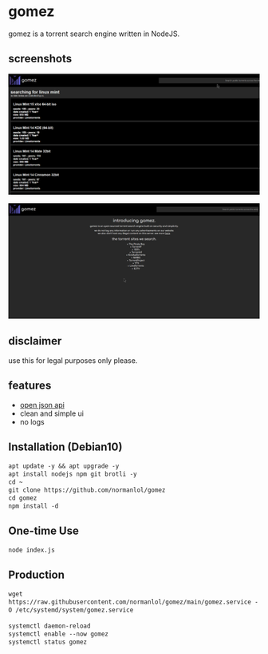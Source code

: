 # gomez
gomez is a torrent search engine written in NodeJS.

## screenshots
![Search Results](./screenshots/1.png)

![Homepage](./screenshots/2.png)

## disclaimer
use this for legal purposes only please. 

## features
- [open json api](./docs/api/README.md)
- clean and simple ui
- no logs

## Installation (Debian10)

```
apt update -y && apt upgrade -y
apt install nodejs npm git brotli -y 
cd ~
git clone https://github.com/normanlol/gomez
cd gomez
npm install -d
```

## One-time Use

```
node index.js
```

## Production
```
wget https://raw.githubusercontent.com/normanlol/gomez/main/gomez.service -O /etc/systemd/system/gomez.service

systemctl daemon-reload
systemctl enable --now gomez
systemctl status gomez 
```
